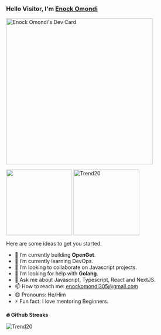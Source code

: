### Hello Visitor, I'm [Enock Omondi](https://devnoki.netlify.app/)

<p>  
<a href="https://app.daily.dev/devenock"><img src="https://github.com/Trend20/Trend20/blob/master/devcard.svg" width="400" alt="Enock Omondi's Dev Card"/></a>
</p>

<p>
<img height="180em" src="https://github-readme-stats.vercel.app/api?username=Trend20&show_icons=true&hide_border=true&&count_private=true&include_all_commits=true&show_icons=true&theme=gotham" align = "center"/>
<img height="180em" src="https://github-readme-stats.vercel.app/api/top-langs?username=Trend20&langs_count=8&show_icons=true&locale=en&layout=compact&hide_border=true&theme=gotham" alt="Trend20" align = "center"/>
</p>

Here are some ideas to get you started:

- 🔭 I’m currently building **OpenGet**.
- 🌱 I’m currently learning DevOps.
- 👯 I’m looking to collaborate on Javascript projects.
- 🤔 I’m looking for help with **Golang**.
- 💬 Ask me about Javascript, Typescript, React and NextJS.
- 📫 How to reach me: enockomondi305@gmail.com
- 😄 Pronouns: He/Him
- ⚡ Fun fact: I love mentoring Beginners.

<summary><b>🔥 Github Streaks</b></summary>
<p><img src="https://github-readme-streak-stats.herokuapp.com/?user=Trend20&theme=black-ice&hide_border=true&stroke=0000&background=0D1117&ring=e05397&fire=e05397&currStreakLabel=e05397" alt="Trend20" /></p>

